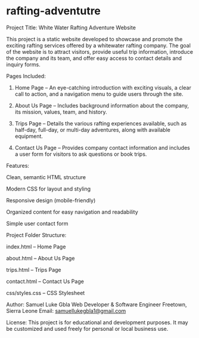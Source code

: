 # rafting-adventutre

Project Title:
White Water Rafting Adventure Website

This project is a static website developed to showcase and promote the exciting rafting services offered by a whitewater rafting company. The goal of the website is to attract visitors, provide useful trip information, introduce the company and its team, and offer easy access to contact details and inquiry forms.

Pages Included:

1. Home Page – An eye-catching introduction with exciting visuals, a clear call to action, and a navigation menu to guide users through the site.

2. About Us Page – Includes background information about the company, its mission, values, team, and history.

3. Trips Page – Details the various rafting experiences available, such as half-day, full-day, or multi-day adventures, along with available equipment.

4. Contact Us Page – Provides company contact information and includes a user form for visitors to ask questions or book trips.



Features:

Clean, semantic HTML structure

Modern CSS for layout and styling

Responsive design (mobile-friendly)

Organized content for easy navigation and readability

Simple user contact form


Project Folder Structure:

index.html – Home Page

about.html – About Us Page

trips.html – Trips Page

contact.html – Contact Us Page

css/styles.css – CSS Stylesheet


Author:
Samuel Luke Gbla
Web Developer & Software Engineer
Freetown, Sierra Leone
Email: samuellukegbla1@gmail.com



License:
This project is for educational and development purposes. It may be customized and used freely for personal or local business use.
